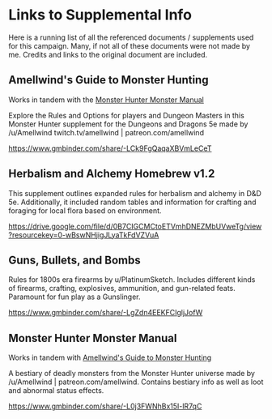 
# Links to Supplemental Info

Here is a running list of all the referenced documents / supplements used for this campaign. Many, if not all of these documents were not made by me. Credits and links to the original document are included.

## Amellwind's Guide to Monster Hunting

Works in tandem with the [Monster Hunter Monster Manual](https://www.gmbinder.com/share/-L0j3FWNhBx15I-lR7qC)

Explore the Rules and Options for players and Dungeon Masters in this Monster Hunter supplement for the Dungeons and Dragons 5e made by /u/Amellwind twitch.tv/amellwind | patreon.com/amellwind 

https://www.gmbinder.com/share/-LCk9FgQaqaXBVmLeCeT

## Herbalism and Alchemy Homebrew v1.2

This supplement outlines expanded rules for herbalism and alchemy in D&D 5e. Additionally, it included random tables and information for crafting and foraging for local flora based on environment. 

https://drive.google.com/file/d/0B7CIGCMCtoETVmhDNEZMbUVweTg/view?resourcekey=0-wBswNHjigJLyaTkFdVZVuA

## Guns, Bullets, and Bombs 

Rules for 1800s era firearms by u/PlatinumSketch. Includes different kinds of firearms, crafting, explosives, ammunition, and gun-related feats. Paramount for fun play as a Gunslinger.

https://www.gmbinder.com/share/-LgZdn4EEKFCIgljJofW

## Monster Hunter Monster Manual

Works in tandem with [Amellwind's Guide to Monster Hunting](https://www.gmbinder.com/share/-LCk9FgQaqaXBVmLeCeT)

A bestiary of deadly monsters from the Monster Hunter universe made by /u/Amellwind | patreon.com/amellwind. Contains bestiary info as well as loot and abnormal status effects.

https://www.gmbinder.com/share/-L0j3FWNhBx15I-lR7qC
